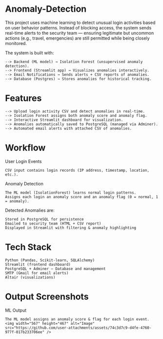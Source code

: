 # Anomaly-Detection
This project uses machine learning to detect unusual login activities based on user behavior patterns. Instead of blocking access, the system sends real-time alerts to the security team — ensuring legitimate but uncommon actions (e.g., travel, emergencies) are still permitted while being closely monitored.

The system is built with:

    --> Backend (ML model) → Isolation Forest (unsupervised anomaly detection).
    --> Frontend (Streamlit app) → Visualizes anomalies interactively.
    --> Email Notifications → Sends alerts + CSV reports of anomalies.
    --> Database (Postgres) → Stores anomalies for historical tracking.

# Features 
    --> Upload login activity CSV and detect anomalies in real-time.
    --> Isolation Forest assigns both anomaly score and anomaly flag.
    --> Interactive Streamlit dashboard for visualization.
    --> Anomalies automatically saved to PostgreSQL (managed via Adminer).
    --> Automated email alerts with attached CSV of anomalies.

# Workflow

User Login Events
           
    CSV input contains login records (IP address, timestamp, location, etc.).

Anomaly Detection

    The ML model (IsolationForest) learns normal login patterns.
    Assigns each login an anomaly score and an anomaly flag (0 = normal, 1 = anomaly).

Detected Anomalies are:

    Stored in PostgreSQL for persistence
    Emailed to security team (HTML + CSV report)
    Displayed in Streamlit with filtering & anomaly highlighting

# Tech Stack

    Python (Pandas, Scikit-learn, SQLAlchemy)
    Streamlit (frontend dashboard)
    PostgreSQL + Adminer – Database and management
    SMTP (Gmail for email alerts)
    Altair (visualizations)

# Output Screenshots
ML Output
     
    The ML model assigns an anomaly score & flag for each login event. 
    <img width="567" height="467" alt="Image" src="https://github.com/user-attachments/assets/74c3d7c9-d4fe-4760-977f-017b233706ee" />
